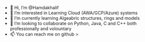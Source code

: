 - 👋 Hi, I’m @Hamdakhalif
- 👀 I’m interested in Learning Cloud (AWA/GCP/Azure) systems
- 🌱 I’m currently learning Algeabric structures, rings and models 
- 💞️ I’m looking to collaborate on Python, Java, C and  C++ both professionally and volountary
- 📫 You can reach me on github >

<!---
Hamdakhalif/Hamdakhalif is a ✨ special ✨ repository because its `README.md` (this file) appears on your GitHub profile.
You can click the Preview link to take a look at your changes.
--->
